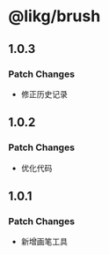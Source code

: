 # @likg/brush

## 1.0.3

### Patch Changes

- 修正历史记录

## 1.0.2

### Patch Changes

- 优化代码

## 1.0.1

### Patch Changes

- 新增画笔工具
